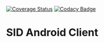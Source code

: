 [![Coverage Status](https://coveralls.io/repos/github/OpenSRP/opensrp-client-sid/badge.svg?branch=master)](https://coveralls.io/github/OpenSRP/opensrp-client-sid?branch=master) [![Codacy Badge](https://api.codacy.com/project/badge/Grade/dc02409d7b474ec799d95dc63d616e7a)](https://www.codacy.com/app/OpenSRP/opensrp-client-tbr?utm_source=github.com&utm_medium=referral&utm_content=OpenSRP/opensrp-client-tbr&utm_campaign=badger)

# SID Android Client
